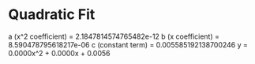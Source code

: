 
# Quadratic Fit

a (x^2 coefficient) = 2.1847814574765482e-12
b (x coefficient) = 8.590478795618217e-06
c (constant term) = 0.005585192138700246
y = 0.0000x^2 + 0.0000x + 0.0056
